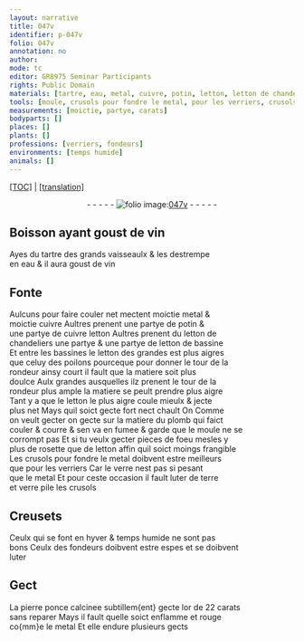 ```yaml
---
layout: narrative
title: 047v
identifier: p-047v
folio: 047v
annotation: no
author:
mode: tc
editor: GR8975 Seminar Participants
rights: Public Domain
materials: [tartre, eau, metal, cuivre, potin, letton, letton de chandeliers, letton de bassine, plomb, rosette, verre, terre, verre pile, pierre ponce calcinee, or]
tools: [moule, crusols pour fondre le metal, pour les verriers, crusols, Creusets]
measurements: [moictie, partye, carats]
bodyparts: []
places: []
plants: []
professions: [verriers, fondeurs]
environments: [temps humide]
animals: []
---
```


<p><a href="{{ site.baseurl }}/diplomatic/" target="_blank">[TOC]</a> | <a href="{{ site.baseurl }}/texts/p-047v_tl/">[translation]</a></p><div class="folio" align="center">- - - - - <a href="http://gallica.bnf.fr/ark:/12148/btv1b10500001g/f100.image" target="_blank"><img src="https://cu-mkp.github.io/2017-workshop-edition/assets/photo-icon.png" alt="folio image: " style="display:inline-block; margin-bottom:-3px;"/>047v</a> - - - - - </div>  
  

## Boisson <span class="sn">ayant goust de vin</span>

 
Ayes du <span class="m">tartre</span> des grands vaisseaulx & les destrempe<br/> en <span class="m">eau</span> & il aura <span class="sn">goust de vin</span>
 
 
  

## Fonte

 
Aulcuns pour faire couler net mectent <span class="ms">moictie</span> <span class="m">metal</span> &<br/> <span class="ms">moictie</span> <span class="m">cuivre</span> Aultres prenent une <span class="ms">partye</span> de <span class="m">potin</span> &<br/> une <span class="ms">partye</span> de <span class="del"><span class="m">cuivre</span></span> <span class="m">letton</span> Aultres prenent du <span class="m">letton de<br/> chandeliers</span> une <span class="ms">partye</span> & une <span class="ms">partye</span> de <span class="m">letton de bassine</span><br/> Et entre les bassines le <span class="m">letton</span> des grandes est plus aigres<br/> que celuy des poilons pourceque pour donner le tour de la<br/> rondeur ainsy court il fault que la matiere soit plus<br/> doulce Aulx grandes ausquelles ilz prenent le tour de la<br/> rondeur plus ample la matiere se peult prendre plus aigre<br/> Tant y a que le <span class="m">letton</span> le plus aigre coule mieulx & jecte<br/> plus net Mays quil soict gecte fort <span class="del">nect</span> chault <span class="del">On</span> Comme<br/> on veult gecter on gecte sur la matiere du <span class="m">plomb</span> qui faict<br/> couler & courre & sen va en fumee & garde que le <span class="tl">moule</span> ne se<br/> corrompt pas Et si tu veulx gecter pieces de foeu mesles y<br/> plus de <span class="m">rosette</span> que de <span class="m">letton</span> affin quil soict moings frangible<br/> Les <span class="tl">crusols pour fondre le <span class="m">metal</span></span> doibvent estre meilleurs<br/> que <span class="tl">pour les <span class="pro">verriers</span></span> Car le <span class="m">verre</span> nest pas si pesant<br/> que le <span class="m">metal</span> Et pour ceste occasion il fault luter de <span class="m">terre</span><br/> et <span class="m">verre pile</span> les <span class="tl">crusols</span>
 
 
  

## <span class="tl">Creusets</span>

 
Ceulx qui se font <span class="tmp">en hyver</span> & <span class="env"><span class="tmp">temps humide</span></span> ne sont pas<br/> bons Ceulx des <span class="pro">fondeurs</span> doibvent estre espes et se doibvent<br/> luter
 
 
  

## Gect

 
La <span class="m">pierre ponce calcinee</span> subtillem{ent} gecte l<span class="m">or</span> de 22 <span class="ms">carats</span><br/> sans reparer Mays il fault quelle soict enflamme et rouge<br/> co{mm}e le <span class="m">metal</span> Et elle endure plusieurs gects
 
